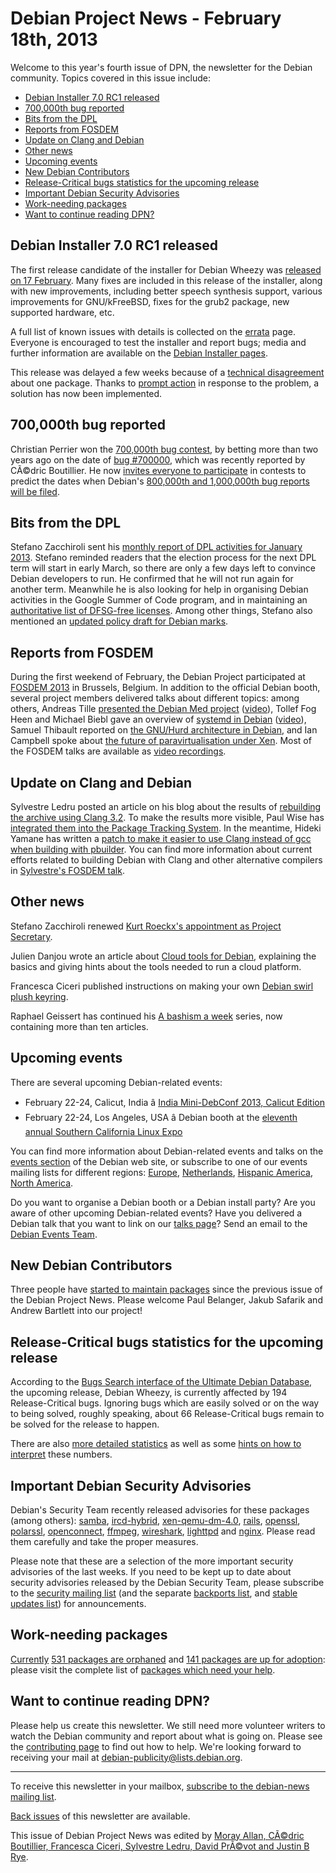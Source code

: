 
Debian Project News - February 18th, 2013
=========================================


Welcome to this year's fourth issue of DPN, the newsletter for the Debian community. Topics covered in this issue include:


* [Debian Installer 7.0 RC1 released](https://www.debian.org/News/weekly/2013/04/#di)
* [700,000th bug reported](https://www.debian.org/News/weekly/2013/04/#bug700000)
* [Bits from the DPL](https://www.debian.org/News/weekly/2013/04/#dplbits)
* [Reports from FOSDEM](https://www.debian.org/News/weekly/2013/04/#fosdem)
* [Update on Clang and Debian](https://www.debian.org/News/weekly/2013/04/#clang)
* [Other news](https://www.debian.org/News/weekly/2013/04/#other)
* [Upcoming events](https://www.debian.org/News/weekly/2013/04/#events)
* [New Debian Contributors](https://www.debian.org/News/weekly/2013/04/#newcontributors)
* [Release-Critical bugs statistics for the upcoming release](https://www.debian.org/News/weekly/2013/04/#rcstats)
* [Important Debian Security Advisories](https://www.debian.org/News/weekly/2013/04/#dsa)
* [Work-needing packages](https://www.debian.org/News/weekly/2013/04/#wnpp)
* [Want to continue reading DPN?](https://www.debian.org/News/weekly/2013/04/#continuedpn)


Debian Installer 7.0 RC1 released
---------------------------------



The first release candidate of the installer for Debian Wheezy was
[released on 17 February](https://www.debian.org/devel/debian-installer/News/2013/20130217).
Many fixes are included in this release of the installer, along with new
improvements, including
better speech synthesis support, various improvements for
GNU/kFreeBSD, fixes for the grub2 package, new supported hardware, etc.




A full list of known issues with details is collected on the
[errata](https://www.debian.org/devel/debian-installer/errata) page.
Everyone is encouraged to test the installer and report bugs;
media and further information are available on the [Debian Installer pages](https://www.debian.org/devel/debian-installer).




This release was delayed a few weeks because of a
[technical
disagreement](https://bugs.debian.org/cgi-bin/bugreport.cgi?bug=699382#69) about one package.
Thanks to [prompt
action](https://bugs.debian.org/cgi-bin/bugreport.cgi?bug=699808) in response to the problem, a solution has now been
implemented.



700,000th bug reported
----------------------



Christian Perrier won the
[700,000th
bug contest](http://www.perrier.eu.org/weblog/2013/02/09#bug-700000-now), by betting more than two years ago on the date of
[bug #700000](https://bugs.debian.org/cgi-bin/bugreport.cgi?bug=700000),
which was recently reported by CÃ©dric Boutillier.
He now
[invites
everyone to participate](https://lists.debian.org/debian-devel-announce/2013/02/msg00002.html) in contests to predict the dates when Debian's
[800,000th and
1,000,000th bug reports will be filed](https://wiki.debian.org/800000thBugContest).



Bits from the DPL
-----------------



Stefano Zacchiroli sent his
[monthly
report of DPL activities for January 2013](https://lists.debian.org/debian-devel-announce/2013/02/msg00003.html).
Stefano reminded readers that the election process for the next DPL term will start in early
March, so there are only a few days left to convince Debian developers to run.
He confirmed that he will not run again for another term.
Meanwhile he is also looking for help in organising Debian activities in
the Google Summer of Code program, and in maintaining an
[authoritative
list of DFSG-free licenses](https://lists.debian.org/debian-project/2013/01/msg00023.html).
Among other things, Stefano also mentioned an
[updated policy draft for Debian marks](https://www.debian.org/trademark).



Reports from FOSDEM
-------------------



During the first weekend of February, the Debian Project participated at
[FOSDEM 2013](https://fosdem.org/2013/) in Brussels, Belgium.
In addition to the official Debian booth, several project members
delivered talks about different topics: among others, Andreas Tille [presented
the Debian Med project](https://people.debian.org/~tille/talks/201302_fosdem_distro/index_en.html) ([video](http://video.fosdem.org/2013/crossdistro/Debian_Med___a_Debian_Pure_Blends_for_medical_care_and_microbiological_research.webm)),
Tollef Fog Heen and Michael Biebl gave an overview of [systemd in
Debian](https://fosdem.org/2013/schedule/event/debian_systemd/) ([video](http://video.fosdem.org/2013/crossdistro/systemd_in_Debian.webm)),
Samuel Thibault reported on [the
GNU/Hurd architecture in Debian](https://people.debian.org/~sthibault/hurd-i386/2013-02-02-fosdem.pdf), and Ian Campbell spoke about [the
future of paravirtualisation under Xen](http://xenbits.xen.org/people/ianc/talks/2013-02-fosdem-evolving-xen-paravirt.pdf).
Most of the FOSDEM talks are available as [video recordings](http://video.fosdem.org/2013/).



Update on Clang and Debian
--------------------------



Sylvestre Ledru posted an article on his blog about the results of
[rebuilding
the archive using Clang 3.2](http://sylvestre.ledru.info/blog/sylvestre/2013/02/06/rebuild_of_debian_using_clang_3_2). To make the results more visible, Paul Wise has
[integrated
them into the Package Tracking System](https://bugs.debian.org/cgi-bin/bugreport.cgi?bug=699936).
In the meantime, Hideki Yamane has written a
[patch to
make it easier to use Clang instead of gcc when building with pbuilder](https://bugs.debian.org/cgi-bin/bugreport.cgi?bug=700290).
You can find more information about current efforts related to building Debian
with Clang and other alternative compilers in
[Sylvestre's
FOSDEM talk](http://mirror.geeksoc.org/fosdem/2013/crossdistro/Make_Debian_compiler_agnostic___Building_Debian_with_LLVM_Clang.webm).



Other news
----------



Stefano Zacchiroli renewed
[Kurt
Roeckx's appointment as Project Secretary](https://lists.debian.org/debian-devel-announce/2013/02/msg00001.html).




Julien Danjou wrote an article about
[Cloud
tools for Debian](http://julien.danjou.info/blog/2013/cloud-init-utils-debian), explaining the basics and giving hints about the
tools needed to run a cloud platform.




Francesca Ciceri published instructions on making your own
[Debian swirl plush
keyring](http://blog.zouish.org/posts/swirl_how_to/).




Raphael Geissert has continued his
[A bashism a
week](http://rgeissert.blogspot.com/search/label/bashisms) series, now containing more than ten articles.



Upcoming events
---------------


There are several upcoming Debian-related events:


* February 22-24, Calicut, India â [India Mini-DebConf 2013, Calicut Edition](https://www.debian.org/events/2013/0222-minidebconf-india-calicut)
* February 22-24, Los Angeles, USA â Debian booth at the [eleventh annual Southern California Linux Expo](https://www.debian.org/events/2013/0222-scale11x)


You can find more information about Debian-related events and talks on the [events section](https://www.debian.org/events) of the Debian web site, or subscribe to one of our events mailing lists for different regions: [Europe](https://lists.debian.org/debian-events-eu), [Netherlands](https://lists.debian.org/debian-events-nl), [Hispanic America](https://lists.debian.org/debian-events-ha), [North America](https://lists.debian.org/debian-events-na).


Do you want to organise a Debian booth or a Debian install party? Are you aware of other upcoming Debian-related events? Have you delivered a Debian talk that you want to link on our [talks page](https://www.debian.org/events/talks)? Send an email to the [Debian Events Team](mailto:events@debian.org).


New Debian Contributors
-----------------------


Three people have [started to maintain packages](https://udd.debian.org/cgi-bin/new-maintainers.cgi) since the previous issue of the Debian Project News. Please welcome Paul Belanger, Jakub Safarik and Andrew Bartlett into our project!


Release-Critical bugs statistics for the upcoming release
---------------------------------------------------------


According to the [Bugs Search interface of the Ultimate Debian Database](https://udd.debian.org/bugs.cgi), the upcoming release, Debian Wheezy, is currently affected by 194 Release-Critical bugs. Ignoring bugs which are easily solved or on the way to being solved, roughly speaking, about 66 Release-Critical bugs remain to be solved for the release to happen.


There are also [more detailed statistics](http://richardhartmann.de/blog/posts/2013/02/15-Debian_Release_Critical_Bug_report_for_Week_07/) as well as some [hints on how to interpret](https://wiki.debian.org/ProjectNews/RC-Stats) these numbers.


Important Debian Security Advisories
------------------------------------


Debian's Security Team recently released advisories for these packages (among others): [samba](https://www.debian.org/security/2013/dsa-2617), [ircd-hybrid](https://www.debian.org/security/2013/dsa-2618), [xen-qemu-dm-4.0](https://www.debian.org/security/2013/dsa-2619), [rails](https://www.debian.org/security/2013/dsa-2620), [openssl](https://www.debian.org/security/2013/dsa-2621), [polarssl](https://www.debian.org/security/2013/dsa-2622), [openconnect](https://www.debian.org/security/2013/dsa-2623), [ffmpeg](https://www.debian.org/security/2013/dsa-2624), [wireshark](https://www.debian.org/security/2013/dsa-2625), [lighttpd](https://www.debian.org/security/2013/dsa-2626) and [nginx](https://www.debian.org/security/2013/dsa-2627). Please read them carefully and take the proper measures.


Please note that these are a selection of the more important security advisories of the last weeks. If you need to be kept up to date about security advisories released by the Debian Security Team, please subscribe to the [security mailing list](https://lists.debian.org/debian-security-announce/) (and the separate [backports list](https://lists.debian.org/debian-backports-announce/), and [stable updates list](https://lists.debian.org/debian-stable-announce/)) for announcements.


Work-needing packages
---------------------


[Currently](https://lists.debian.org/debian-devel/2013/02/msg00250.html) [531 packages are orphaned](https://www.debian.org/devel/wnpp/orphaned) and [141 packages are up for adoption](https://www.debian.org/devel/wnpp/rfa): please visit the complete list of [packages which need your help](https://www.debian.org/devel/wnpp/help_requested).


Want to continue reading DPN?
-----------------------------


Please help us create this newsletter. We still need more volunteer writers to watch the Debian community and report about what is going on. Please see the [contributing page](https://wiki.debian.org/ProjectNews/HowToContribute) to find out how to help. We're looking forward to receiving your mail at [debian-publicity@lists.debian.org](mailto:debian-publicity@lists.debian.org).




---



 To receive this newsletter in your mailbox, [subscribe to the debian-news mailing list](https://lists.debian.org/debian-news/).



[Back issues](https://www.debian.org/News/weekly/) of this newsletter are available.



This issue of Debian Project News was edited by [Moray Allan, CÃ©dric Boutillier, Francesca Ciceri, Sylvestre Ledru, David PrÃ©vot and Justin B Rye](mailto:debian-publicity@lists.debian.org).




